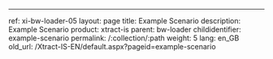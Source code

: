 ---
ref: xi-bw-loader-05
layout: page
title: Example Scenario
description: Example Scenario
product: xtract-is
parent: bw-loader
childidentifier: example-scenario
permalink: /:collection/:path
weight: 5
lang: en_GB
old_url: /Xtract-IS-EN/default.aspx?pageid=example-scenario
